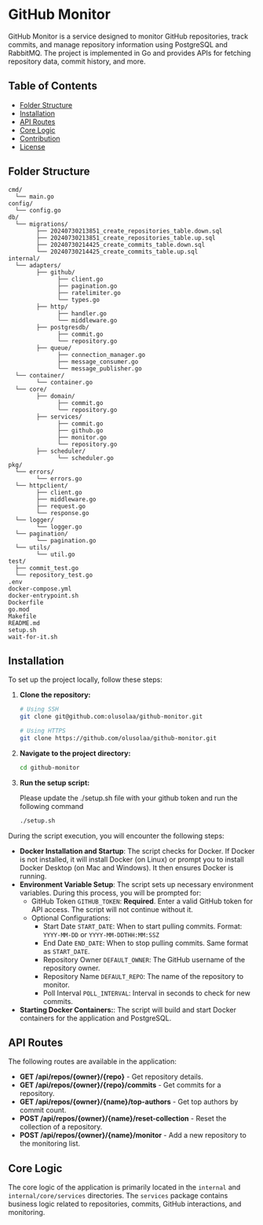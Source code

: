 
# GitHub Monitor

GitHub Monitor is a service designed to monitor GitHub repositories, track commits, and manage repository information using PostgreSQL and RabbitMQ. The project is implemented in Go and provides APIs for fetching repository data, commit history, and more.

## Table of Contents

- [Folder Structure](#folder-structure)
- [Installation](#installation)
- [API Routes](#api-routes)
- [Core Logic](#core-logic)
- [Contribution](#contribution)
- [License](#license)

## Folder Structure

```plaintext
cmd/
  └── main.go
config/
  └── config.go
db/
  └── migrations/
        ├── 20240730213851_create_repositories_table.down.sql
        ├── 20240730213851_create_repositories_table.up.sql
        ├── 20240730214425_create_commits_table.down.sql
        └── 20240730214425_create_commits_table.up.sql
internal/
  └── adapters/
        ├── github/
              ├── client.go
              ├── pagination.go
              ├── ratelimiter.go
              └── types.go
        ├── http/
              ├── handler.go
              └── middleware.go
        ├── postgresdb/
              ├── commit.go
              └── repository.go
        ├── queue/
              ├── connection_manager.go
              ├── message_consumer.go
              └── message_publisher.go
  └── container/
        └── container.go
  └── core/
        ├── domain/
              ├── commit.go
              └── repository.go
        ├── services/
              ├── commit.go
              ├── github.go
              ├── monitor.go
              └── repository.go
        ├── scheduler/
              └── scheduler.go
pkg/
  └── errors/
        └── errors.go
  └── httpclient/
        ├── client.go
        ├── middleware.go
        ├── request.go
        └── response.go
  └── logger/
        └── logger.go
  └── pagination/
        └── pagination.go
  └── utils/
        └── util.go
test/
  ├── commit_test.go
  └── repository_test.go
.env
docker-compose.yml
docker-entrypoint.sh
Dockerfile
go.mod
Makefile
README.md
setup.sh
wait-for-it.sh
```

## Installation

To set up the project locally, follow these steps:

1. **Clone the repository:**

    ```sh
    # Using SSH
    git clone git@github.com:olusolaa/github-monitor.git

    # Using HTTPS
    git clone https://github.com/olusolaa/github-monitor.git
    ```

2. **Navigate to the project directory:**
    ```sh
   cd github-monitor
   ```

3. **Run the setup script:**

   Please update the ./setup.sh file with your github token and run the following command
    ```sh
    ./setup.sh
    ```
During the script execution, you will encounter the following steps:

- **Docker Installation and Startup**:
  The script checks for Docker. If Docker is not installed, it will install Docker (on Linux) or prompt you to install Docker Desktop (on Mac and Windows). It then ensures Docker is running.
- **Environment Variable Setup**:
  The script sets up necessary environment variables. During this process, you will be prompted for:
    - GitHub Token `GITHUB_TOKEN`: **Required**. Enter a valid GitHub token for API access. The script will not continue without it.
    - Optional Configurations:
         - Start Date `START_DATE`: When to start pulling commits. Format: `YYYY-MM-DD` or `YYYY-MM-DDTHH:MM:SSZ`
         - End Date `END_DATE`: When to stop pulling commits. Same format as `START_DATE`.
         - Repository Owner `DEFAULT_OWNER`: The GitHub username of the repository owner.
         - Repository Name `DEFAULT_REPO`: The name of the repository to monitor.
         - Poll Interval `POLL_INTERVAL`: Interval in seconds to check for new commits.
- **Starting Docker Containers:**:
  The script will build and start Docker containers for the application and PostgreSQL.


## API Routes

The following routes are available in the application:

- **GET /api/repos/{owner}/{repo}** - Get repository details.
- **GET /api/repos/{owner}/{repo}/commits** - Get commits for a repository.
- **GET /api/repos/{owner}/{name}/top-authors** - Get top authors by commit count.
- **POST /api/repos/{owner}/{name}/reset-collection** - Reset the collection of a repository.
- **POST /api/repos/{owner}/{name}/monitor** - Add a new repository to the monitoring list.

## Core Logic

The core logic of the application is primarily located in the `internal` and `internal/core/services` directories. The `services` package contains business logic related to repositories, commits, GitHub interactions, and monitoring.